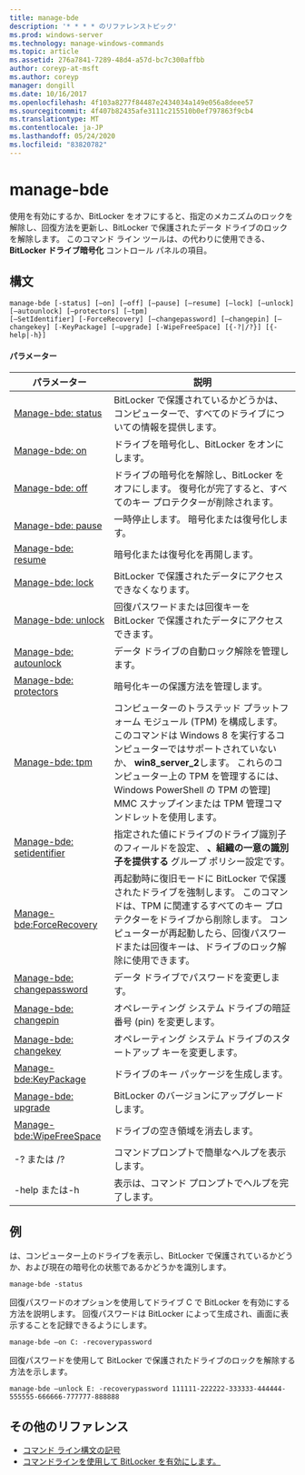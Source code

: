 ```yaml
---
title: manage-bde
description: '* * * * のリファレンストピック'
ms.prod: windows-server
ms.technology: manage-windows-commands
ms.topic: article
ms.assetid: 276a7841-7289-48d4-a57d-bc7c300affbb
author: coreyp-at-msft
ms.author: coreyp
manager: dongill
ms.date: 10/16/2017
ms.openlocfilehash: 4f103a8277f84487e2434034a149e056a8deee57
ms.sourcegitcommit: 4f407b82435afe3111c215510b0ef797863f9cb4
ms.translationtype: MT
ms.contentlocale: ja-JP
ms.lasthandoff: 05/24/2020
ms.locfileid: "83820782"
---
```

# <a name="manage-bde"></a>manage-bde



使用を有効にするか、BitLocker をオフにすると、指定のメカニズムのロックを解除し、回復方法を更新し、BitLocker で保護されたデータ ドライブのロックを解除します。 このコマンド ライン ツールは、の代わりに使用できる、 **BitLocker ドライブ暗号化** コントロール パネルの項目。

## <a name="syntax"></a>構文

```
manage-bde [-status] [–on] [–off] [–pause] [–resume] [–lock] [–unlock] [–autounlock] [–protectors] [–tpm]
[–SetIdentifier] [-ForceRecovery] [–changepassword] [–changepin] [–changekey] [-KeyPackage] [–upgrade] [-WipeFreeSpace] [{-?|/?}] [{-help|-h}]
```

#### <a name="parameters"></a>パラメーター

|パラメーター|説明|
|---------|-----------|
|[Manage-bde: status](manage-bde-status.md)|BitLocker で保護されているかどうかは、コンピューターで、すべてのドライブについての情報を提供します。|
|[Manage-bde: on](manage-bde-on.md)|ドライブを暗号化し、BitLocker をオンにします。|
|[Manage-bde: off](manage-bde-off.md)|ドライブの暗号化を解除し、BitLocker をオフにします。 復号化が完了すると、すべてのキー プロテクターが削除されます。|
|[Manage-bde: pause](manage-bde-pause.md)|一時停止します。 暗号化または復号化します。|
|[Manage-bde: resume](manage-bde-resume.md)|暗号化または復号化を再開します。|
|[Manage-bde: lock](manage-bde-lock.md)|BitLocker で保護されたデータにアクセスできなくなります。|
|[Manage-bde: unlock](manage-bde-unlock.md)|回復パスワードまたは回復キーを BitLocker で保護されたデータにアクセスできます。|
|[Manage-bde: autounlock](manage-bde-autounlock.md)|データ ドライブの自動ロック解除を管理します。|
|[Manage-bde: protectors](manage-bde-protectors.md)|暗号化キーの保護方法を管理します。|
|[Manage-bde: tpm](manage-bde-tpm.md)|コンピューターのトラステッド プラットフォーム モジュール (TPM) を構成します。 このコマンドは Windows 8 を実行するコンピューターではサポートされていないか、 **win8_server_2**します。 これらのコンピューター上の TPM を管理するには、Windows PowerShell の TPM の管理] MMC スナップインまたは TPM 管理コマンドレットを使用します。|
|[Manage-bde: setidentifier](manage-bde-setidentifier.md)|指定された値にドライブのドライブ識別子のフィールドを設定、 **、組織の一意の識別子を提供する** グループ ポリシー設定です。|
|[Manage-bde:ForceRecovery](manage-bde-forcerecovery.md)|再起動時に復旧モードに BitLocker で保護されたドライブを強制します。 このコマンドは、TPM に関連するすべてのキー プロテクターをドライブから削除します。 コンピューターが再起動したら、回復パスワードまたは回復キーは、ドライブのロック解除に使用できます。|
|[Manage-bde: changepassword](manage-bde-changepassword.md)|データ ドライブでパスワードを変更します。|
|[Manage-bde: changepin](manage-bde-changepin.md)|オペレーティング システム ドライブの暗証番号 (pin) を変更します。|
|[Manage-bde: changekey](manage-bde-changekey.md)|オペレーティング システム ドライブのスタートアップ キーを変更します。|
|[Manage-bde:KeyPackage](manage-bde-keypackage.md)|ドライブのキー パッケージを生成します。|
|[Manage-bde: upgrade](manage-bde-upgrade.md)|BitLocker のバージョンにアップグレードします。|
|[Manage-bde:WipeFreeSpace](manage-bde-wipefreespace.md)|ドライブの空き領域を消去します。|
|-? または /?|コマンドプロンプトで簡単なヘルプを表示します。|
|-help または-h|表示は、コマンド プロンプトでヘルプを完了します。|

## <a name="examples"></a>例

は、コンピューター上のドライブを表示し、BitLocker で保護されているかどうか、および現在の暗号化の状態であるかどうかを識別します。
```
manage-bde -status
```
回復パスワードのオプションを使用してドライブ C で BitLocker を有効にする方法を説明します。 回復パスワードは BitLocker によって生成され、画面に表示することを記録できるようにします。
```
manage-bde –on C: -recoverypassword
```
回復パスワードを使用して BitLocker で保護されたドライブのロックを解除する方法を示します。
```
manage-bde –unlock E: -recoverypassword 111111-222222-333333-444444-555555-666666-777777-888888
```

## <a name="additional-references"></a>その他のリファレンス

- [コマンド ライン構文の記号](command-line-syntax-key.md)
-   [コマンドラインを使用して BitLocker を有効にします。](https://technet.microsoft.com/library/dd894351(v=ws.10).aspx)
